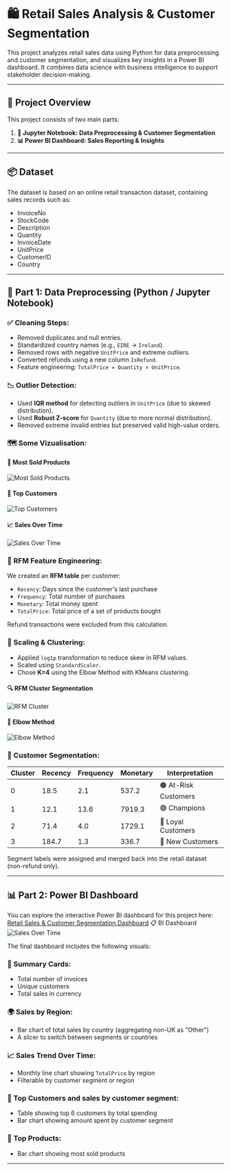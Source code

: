 # 🛍️ Retail Sales Analysis & Customer Segmentation

This project analyzes retail sales data using Python for data preprocessing and customer segmentation, and visualizes key insights in a Power BI dashboard. It combines data science with business intelligence to support stakeholder decision-making.

---

## 📁 Project Overview

This project consists of two main parts:

1. **🧠 Jupyter Notebook: Data Preprocessing & Customer Segmentation**
2. **📊 Power BI Dashboard: Sales Reporting & Insights**

---

## 📦 Dataset

The dataset is based on an online retail transaction dataset, containing sales records such as:

- InvoiceNo
- StockCode
- Description
- Quantity
- InvoiceDate
- UnitPrice
- CustomerID
- Country

---

## 🧠 Part 1: Data Preprocessing (Python / Jupyter Notebook)

### ✅ Cleaning Steps:

- Removed duplicates and null entries.
- Standardized country names (e.g., `EIRE` → `Ireland`).
- Removed rows with negative `UnitPrice` and extreme outliers.
- Converted refunds using a new column `IsRefund`.
- Feature engineering: `TotalPrice = Quantity × UnitPrice`.

### 📉 Outlier Detection:

- Used **IQR method** for detecting outliers in `UnitPrice` (due to skewed distribution).
- Used **Robust Z-score** for `Quantity` (due to more normal distribution).
- Removed extreme invalid entries but preserved valid high-value orders.

### 🗺️ Some Vizualisation:

#### 📌 Most Sold Products
![Most Sold Products](Images/Most_sold_products.JPG)

#### 👑 Top Customers
![Top Customers](Images/top_customers.JPG)

#### 📈 Sales Over Time
![Sales Over Time](Images/Sales_over_time.JPG)

### 🧩 RFM Feature Engineering:

We created an **RFM table** per customer:

- `Recency`: Days since the customer's last purchase
- `Frequency`: Total number of purchases
- `Monetary`: Total money spent
- `TotalPrice`: Total price of a set of products bought

Refund transactions were excluded from this calculation.

### 📏 Scaling & Clustering:

- Applied `log1p` transformation to reduce skew in RFM values.  
- Scaled using `StandardScaler`.  
- Chose **K=4** using the Elbow Method with KMeans clustering.

#### 🔍 RFM Cluster Segmentation  
![RFM Cluster](Images/RFM_cluster.JPG)

#### 📐 Elbow Method  
![Elbow Method](Images/Elbow_method.JPG)

### 🧠 Customer Segmentation:

| Cluster | Recency | Frequency | Monetary | Interpretation         |
|---------|---------|-----------|----------|-------------------------|
| 0       | 18.5    | 2.1       | 537.2    | 🟠 At-Risk Customers     |
| 1       | 12.1    | 13.6      | 7919.3   | 🟢 Champions             |
| 2       | 71.4    | 4.0       | 1729.1   | 🔵 Loyal Customers       |
| 3       | 184.7   | 1.3       | 336.7    | 🔴 New Customers         |

Segment labels were assigned and merged back into the retail dataset (non-refund only).

---

## 📊 Part 2: Power BI Dashboard
You can explore the interactive Power BI dashboard for this project here:  
[Retail Sales & Customer Segmentation Dashboard](https://app.powerbi.com/view?r=eyJrIjoiZmRlMDNlMDctODhhZi00NmRkLWFlYmEtYzY4MDg2YTkxZTkyIiwidCI6IjcwMjVlMDRjLTcwY2EtNDhiZi1hYjdiLTczOTU0Y2I4NDZhZCIsImMiOjl9)
📋 BI Dashboard
![Sales Over Time](Images/Bi_Dashboard.JPG)

The final dashboard includes the following visuals:

### 📌 Summary Cards:
- Total number of invoices
- Unique customers
- Total sales in currency

### 🌍 Sales by Region:
- Bar chart of total sales by country (aggregating non-UK as "Other")
- A slicer to switch between segments or countries

### 📈 Sales Trend Over Time:
- Monthly line chart showing `TotalPrice` by region
- Filterable by customer segment or region

### 👑 Top Customers and sales by customer segment:
- Table showing top 6 customers by total spending
- Bar chart showing amount spent by customer segment

### 🔄 Top Products:
- Bar chart showing most sold products

---
